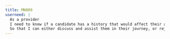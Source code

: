 ```yaml
---
title: MN009
userneed: |
  As a provider
  I need to know if a candidate has a history that would affect their application
  So that I can either discuss and assist them in their journey, or reject them, if appropriate
---
```

